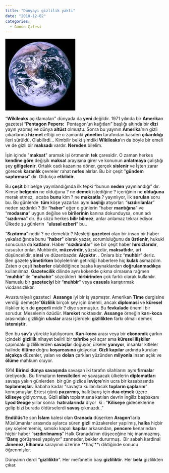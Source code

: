 ```yaml
---
title: "Dünyayı gizlilik yaktı"
date: "2010-12-02"
categories: 
  - Günün Çilesi
---
```


[![dunya.jpeg](../uploads/2010/12/dunya.jpeg)](../uploads/2010/12/dunya.jpeg "dunya.jpeg")

“**Wikileaks** açıklamaları” dünyada da **yeni** değildir. 1971 yılında bir **Amerika**n gazetesi “**Pentagon Pepers:**  Pentagon’un kağıtları” başlığı altında bir **dizi** yayın yapmış ve dünya **altüst** olmuştu. Sonra bu yayının **Amerika**’nın gizli çıkarlarına **hizmet** ettiği ve o zamanki **yönetim** tarafından kasden **çıkarıldığı** ileri sürüldü. Olabilirdi… Kimbilir belki şimdiki **Wikileaks**’ın da böyle bir emeli ve de gizli bir **maksadı** vardır. **Nereden** bilelim.

İşin içinde "**maksat**" aramak işi örtmenin **tek** çaresidir. O zaman herkes **kendine göre** değişik **maksa**t arayışına girer ve konunun **anlatmaya** çalıştığı şey **gölgelenir**. Ortalık cadı kazanına döner, gerçek **sislenir** ve İşten zarar görecek **karanlık** çevreler rahat **nefes** alırlar. Bu bir çeşit "**gündem saptırması**" dır. Oldukça **etkilidir**.

Bu **çeşit** bir belge yayınlandığında ilk tepki “bunun **neden** yayınlandığı” dır. Kimse **belgenin** ne olduğuna ? ne **demek** istediğine ? içeriğinin ne **olduğuna** merak etmez,  acaba **bunu** kim ? ne **maksatla** ? yayınlıyor, ilk **sorulan** soru bu. Bu günlerde  **tüm** köşe yazarları aynı **başlığı** atıyorlar: “**sızdırılanlar**” neden sızdırıldı ? Bir “**haber**” eğer o günlerin “haber **mantığına**” ve “**modasına**” uygun değilse ve **birilerinin** kanına dokunduysa, onun adı “**sızdırma**” dır. Bu sözü herkes **bilir bilmez**, anlar anlamaz tekrar ediyor. Ülkede şu günlerin  “**ulusal ezberi**” bu..

“**Sızdırma**” nedir ? ne demektir ? Mesleği **gazeteci** olan bir insan bir haber yakaladığında bunu "**haber**" olarak yazar, sorumluluğunu da **üstlenir**, hukuki sonucuna da **katlanır**. Haber “**sızdıranla**r” ise bir çeşit haber **hırsızlarıdır**, casustur onlar. Muhbirdir, **müzevirdir**, yüzsüzdür, **maksatlıdır**, art düşüncelidir, **sinsi** ve düzenbazdır. **Alçaktır**. . Onlara biz “**muhbir**” deriz. Ben gazete **yönetirken** böylelerinin getirdiği haberlere hiç **kulak** asmazdım. Zaten o çeşit **haberler** olabildiğince başka kaynaklardan **doğrulanmadıkça** kullanılmaz. **Gazetecilik** dilinde aynı kökende çıkma olmasına rağmen “**muhbir**” ile “**muhabir**” sözcükleri  **birbirinden** çok farklı olarak kullanılır.  Namuslu bir **gazeteciyi** bir “**muhbir**” veya **casusl**a karıştırmak vicdansızlıktır.

Avusturalyalı gazeteci  **Assange** iyi bir iş yapmıştır. Amerikan **Time** dergisine verdiği demeçte"**Gizlilik** birçok şey için önemli, ancak **diplomasi** ve **küresel** ilişkiler için de **geçerli** midir ? diye sormuştur. Bu **fevkalade** önemli bir sorudur. Meselenin özüdür. **Hareket** noktasıdır. **Assange** örneğin **karı-koca** arasındaki gizliliğin **uluslar** arası işlerdeki **gizlilikten** farkı olmalı demek **istemiştir**.

Ben bu **sav**’a yürekte katılıyorum. **Karı-koca** arası veya bir **ekonomik** çarkın içindeki **gizlilik** nihayet belirli bir **tahribe** yol açar ama **küresel ilişkiler**  çapındaki gizliliklerden **savaşlar** doğuyor, ülkeler **yanıyor**, insanlar kitleler halinde **ölüme** doğru **koşarcasına** gidiyorlar. **Gizli kapılar** ardında kurulan **alçakça** düzenler, yalan ve **dolan** çarkları yüzünden **milyonla** insan açlık ve **ölüme** mahkum oluyor.

1914 **Birinci dünya savaşında** savaşan iki tarafın silahlarını aynı **firmala**r üretiyordu. Bu firmaların **temsilcileri** ve savaşacak ülkelerin **diplomatları** savaşa yakın günlerden  bir gün gizlice **İsviçre**’nin ucra bir kasabasında **toplanmışlar.** Sabaha kadar “savaşta kullanılacak **topların çaplarını**” konuşmuşlar. Ertesi günü **pazarmış,** halk barış için **dua etmek** üzere **kiliseye** gidiyormuş. Gizli **silah** toplantısına katılan devrin İngiliz başbakanı **Lyod Geoge** yıllar sonra  **hatıralarında** diyor  ki : “**Kiliseye** gideceklerine gelip bizi burada öldürselerdi **savaş** çıkmazdı..”

**Endülüs**'te son **İslam** kalesi olan **Granada** düşerken **Aragon**’larla Müslümanlar arasında aylarca süren **gizl**i müzakereler yapılmış, **halka** hiçbir şey söylenmemiş, sımsıkı kapalı **kapılar** arkasından, **pencere** kenarından hiçbir haber “**sızdırılmamış**” Halk Granada’nın düşeceğine hiç inanmazmış. “**Barış** görüşmesi yapılıyor” zanneder, bekler dururmuş.  Bir sabah kardinal  **Jimenez, Elhamra** sarayının üzerine **haç’**ı diktiğinde sonucu öğrenmişler.

Dünyanın derdi “**gizliliktir**”. Her mel’anetin başı **gizliliktir**. Her **bela** gizlilikten çıkar.
